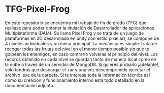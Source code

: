 # TFG-Pixel-Frog
En este repositorio se encuentra mi trabajo de fin de grado (TFG) que realiazé para poder obtener la titulación de Desarrollador de aplicaciones Multiplataforma (DAM).
Se llama Pixel Frog y se trata de un juego de plataformas en 2D desarrollado en unity con estilo pixel art, se compone de 4 niveles individuales y un menú principal.
La mecánica es simple: trata de recoger todas las frutas del nivel en el menor tiempo posible sin que te golpeen los enemigos, en caso contrario volveras al principio del nivel.
Los records obtenido en cada nivel se guardan tanto de manera local como en la nube a traves de un servidor de MongoDB.
Si quieres probarlo ¡adelante!, solo tendras que descargar el .rar y una vez descomprimido ejecutar el archivo .exe de la carpeta.
Si te interesa toda la información técnica así como su creación y funcionamiento interno está todo detallado en la documentación adjunta.
